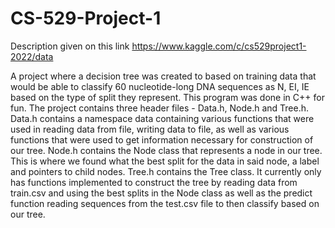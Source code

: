 # CS-529-Project-1
Description given on this link https://www.kaggle.com/c/cs529project1-2022/data

A project where a decision tree was created to based on training data that would be able to classify 60 nucleotide-long DNA sequences as N, EI, IE based on the type of split they represent. This program was done in C++ for fun. The project contains three header files - Data.h, Node.h and Tree.h. Data.h contains a namespace data containing various functions that were used in reading data from file, writing data to file, as well as various functions that were used to get information necessary for construction of our tree. Node.h contains the Node class that represents a node in our tree. This is where we found what the best split for the data in said node, a label and pointers to child nodes. Tree.h contains the Tree class. It currently only has functions implemented to construct the tree by reading data from train.csv and using the best splits in the Node class as well as the predict function reading sequences from the test.csv file to then classify based on our tree. 
